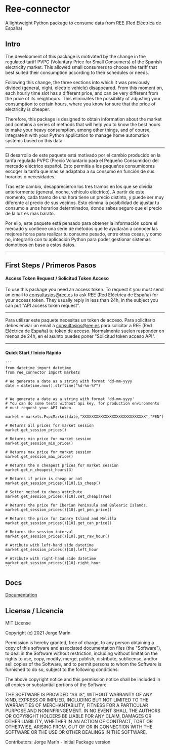 # Ree-connector

A lightweight Python package to consume data from REE (Red Eléctrica de España)

## Intro

The development of this package is motivated by the change in the regulated tariff PVPC (Voluntary Price for Small Consumers) of the Spanish electricity market. This allowed small consumers to choose the tariff that best suited their consumption according to their schedules or needs.

Following this change, the three sections into which it was previously divided (general, night, electric vehicle) disappeared. From this moment on, each hourly time slot has a different price, and can be very different from the price of its neighbours. This eliminates the possibility of adjusting your consumption to certain hours, where you know for sure that the price of electricity is cheaper.

Therefore, this package is designed to obtain information about the market and contains a series of methods that will help you to know the best hours to make your heavy consumption, among other things, and of course, integrate it with your Python application to manage home automation systems based on this data.

------------------------------------------------------------------------------

El desarrollo de este paquete está motivado por el cambio producido en la tarifa regulada PVPC (Precio Voluntario para el Pequeño Consumidor) del mercado eléctrico español. Esto permitía a los pequeños consumidores escoger la tarifa que mas se adaptaba a su consumo en función de sus horarios o necesidades.

Tras este cambio, desaparecieron los tres tramos en los que se dividía anteriormente (general, noche, vehículo eléctrico). A partir de este momento, cada tramo de una hora tiene un precio distinto, y puede ser muy diferente al precio de sus vecinos. Esto elimina la posibilidad de ajustar tu consumo a unos horarios determinados, donde sabes seguro que el precio de la luz es mas barato.

Por ello, este paquete está pensado para obtener la información sobre el mercado y contiene una serie de métodos que te ayudarán a conocer las mejores horas para realizar tu consumo pesado, entre otras cosas, y como no, integrarlo con tu aplicación Python para poder gestionar sistemas domoticos en base a estos datos.

------------------------------------------------------------------------------
## First Steps / Primeros Pasos

#### Access Token Request / Solicitud Token Acceso

To use this package you need an access token.
To request it you must send an email to consultasios@ree.es to ask REE (Red Eléctrica de España) for your access token. They usually reply in less than 24h, in the subject you can put "API access token request".

-----------------------------------------------------------------------------

Para utilizar este paquete necesitas un token de acceso.
Para solicitarlo debes enviar un email a consultasios@ree.es para solicitar a REE (Red Eléctrica de España) tu token de acceso. Normalmente suelen responder en menos de 24h, en el asunto puedes poner "Solicitud token acceso API".

-----------------------------------------------------------------------------

#### Quick Start / Inicio Rápido

```` 
```
from datetime import datetime
from ree_connector import markets

# We generate a date as a string with format 'dd-mm-yyyy
date = datetime.now().strftime("%d-%m-%Y")


# We generate a date as a string with format 'dd-mm-yyyy'
# You can do some tests without api key, for production environments
# must request your API token.

market = markets.PvpcMarket(date,"XXXXXXXXXXXXXXXXXXXXXXXXXXXX","PEN")

# Returns all prices for market session
market.get_session_prices()

# Returns min price for market session
market.get_session_min_price()

# Returns max price for market session
market.get_session_max_price()

# Returns the n cheapest prices for market session
market.get_n_cheapest_hours(3)

# Returns if price is cheap or not
market.get_session_prices()[10].is_cheap()

# Setter method to cheap attribute
market.get_session_prices()[10].set_cheap(True)

# Returns the price for Iberian Peninsula and Balearic Islands.
market.get_session_prices()[10].get_pen_price()

# Returns the price for Canary Island and Melilla
market.get_session_prices()[10].get_can_price()

# Returns the session interval
market.get_session_prices()[10].get_raw_hour()

# Atribute with left-hand side datetime
market.get_session_prices()[10].left_hour

# Atribute with right-hand side datetime
market.get_session_prices()[10].right_hour
```
```` 

## Docs

[Documentation](https://jorgemarin.gitlab.io/ree-connector/)


## License / Licencia


MIT License

Copyright (c) 2021 Jorge Marín

Permission is hereby granted, free of charge, to any person obtaining a copy
of this software and associated documentation files (the "Software"), to deal
in the Software without restriction, including without limitation the rights
to use, copy, modify, merge, publish, distribute, sublicense, and/or sell
copies of the Software, and to permit persons to whom the Software is
furnished to do so, subject to the following conditions:

The above copyright notice and this permission notice shall be included in all
copies or substantial portions of the Software.

THE SOFTWARE IS PROVIDED "AS IS", WITHOUT WARRANTY OF ANY KIND, EXPRESS OR
IMPLIED, INCLUDING BUT NOT LIMITED TO THE WARRANTIES OF MERCHANTABILITY,
FITNESS FOR A PARTICULAR PURPOSE AND NONINFRINGEMENT. IN NO EVENT SHALL THE
AUTHORS OR COPYRIGHT HOLDERS BE LIABLE FOR ANY CLAIM, DAMAGES OR OTHER
LIABILITY, WHETHER IN AN ACTION OF CONTRACT, TORT OR OTHERWISE, ARISING FROM,
OUT OF OR IN CONNECTION WITH THE SOFTWARE OR THE USE OR OTHER DEALINGS IN THE
SOFTWARE.

Contributors:
    Jorge Marín - initial Package version 

